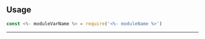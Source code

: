 <!--@'# ' + package.name-->
<!--/@-->

<!--@'> ' + package.description-->
<!--/@-->

<!--@shields.flatSquare('npm', 'travis', 'coveralls')-->
<!--/@-->

<!--@installation()-->
<!--/@-->

## Usage

``` js
const <%- moduleVarName %> = require('<%- moduleName %>')
```

<!--@license()-->
<!--/@-->

* * *

<!--@dependencies({ shield: 'flat-square' })-->
<!--/@-->

<!--@devDependencies({ shield: 'flat-square' })-->
<!--/@-->
